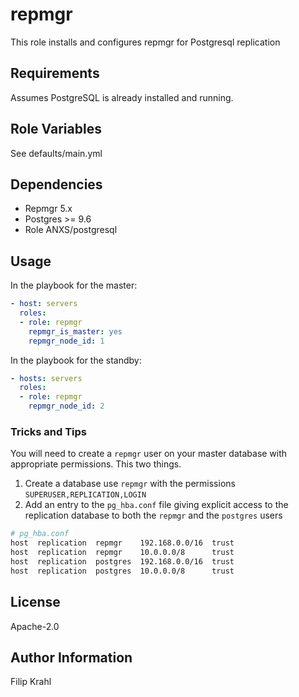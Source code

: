 repmgr
======

This role installs and configures repmgr for Postgresql replication

Requirements
------------

Assumes PostgreSQL is already installed and running.

Role Variables
--------------

See defaults/main.yml

Dependencies
------------
* Repmgr 5.x
* Postgres >= 9.6
* Role ANXS/postgresql

Usage
-----

In the playbook for the master:

```yaml
- host: servers
  roles:
  - role: repmgr
    repmgr_is_master: yes
    repmgr_node_id: 1
```

In the playbook for the standby:

```yml
- hosts: servers
  roles:
  - role: repmgr
    repmgr_node_id: 2
```

### Tricks and Tips

You will need to create a `repmgr` user on your master database with
appropriate permissions.  This two things.

1. Create a database use `repmgr` with the permissions
   `SUPERUSER,REPLICATION,LOGIN`
2. Add an entry to the `pg_hba.conf` file giving explicit access to the
   replication database to both the `repmgr` and the `postgres` users

  ```bash
  # pg_hba.conf
  host  replication  repmgr    192.168.0.0/16  trust
  host  replication  repmgr    10.0.0.0/8      trust
  host  replication  postgres  192.168.0.0/16  trust
  host  replication  postgres  10.0.0.0/8      trust

  ```

License
-------

Apache-2.0

Author Information
------------------

Filip Krahl
